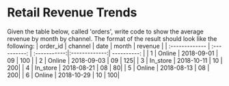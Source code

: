# Retail Revenue Trends
Given the table below, called 'orders', write code to show the average revenue
by month by channel. The format of the result should look like the following:
| order_id     | channel     | date     | month     | revenue   |
| :------------- | :----------: | :-----------:|:-------------:| ----------: |
|  1 | Online   | 2018-09-01    | 09  | 100  |
| 2  | Online | 2018-09-03 | 09   | 125|
| 3  | In_store | 2018-10-11 | 10   | 200|
| 4  | In_store | 2018-08-21 | 08   | 80|
| 5 | Online | 2018-08-13 | 08   | 200|
| 6  | Online | 2018-10-29 | 10  | 100|
